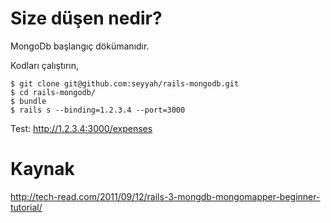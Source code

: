# Size düşen nedir?

MongoDb başlangıç dökümanıdır.

Kodları çalıştırın,

    $ git clone git@github.com:seyyah/rails-mongodb.git
    $ cd rails-mongodb/
    $ bundle
    $ rails s --binding=1.2.3.4 --port=3000

Test: http://1.2.3.4:3000/expenses

# Kaynak

http://tech-read.com/2011/09/12/rails-3-mongdb-mongomapper-beginner-tutorial/
